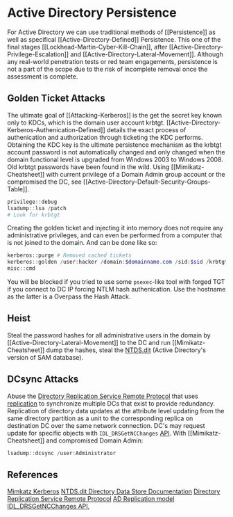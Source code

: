 # Active Directory Persistence
For Active Directory we can use traditional methods of [[Persistence]] as well as specifical [[Active-Directory-Defined]] Persistence. This one of the final stages [[Lockhead-Martin-Cyber-Kill-Chain]], after [[Active-Directory-Privilege-Escalation]] and [[Active-Directory-Lateral-Movement]]. Although any real-world penetration tests or red team engagements, persistence is not a part of the scope due to the risk of incomplete removal once the assessment is complete.


## Golden Ticket Attacks
The ultimate goal of [[Attacking-Kerberos]] is the get the secret key known only to KDCs, which is the domain user account krbtgt. [[Active-Directory-Kerberos-Authenication-Defined]] details the exact process of authenication and authorization through ticketing the KDC performs. Obtaining the KDC key is the ultimate persistence mechanism as the krbtgt account password is not automatically changed and only changed when the domain functional level is upgraded from Windows 2003 to Windows 2008. Old krbtgt passwords have been found in the wild. Using [[Mimikatz-Cheatsheet]] with current privilege of a Domain Admin group account or the compromised the DC, see [[Active-Directory-Default-Security-Groups-Table]].
```powershell
privilege::debug
lsadump::lsa /patch
# Look for krbtgt
```

Creating the golden ticket and injecting it into memory does not require any administrative privileges, and can even be performed from a computer that is not joined to the domain. And can be done like so:
```powershell 
kerberos::purge # Removed cached tickets
kerberos::golden /user:hacker /domain:$domainname.com /sid:$sid /krbtgt:$krbtgt-hash /ptt # Use name and ID of existing sys admin to reduce suspicion
misc::cmd
```

You will be blocked if you tried to use some `psexec`-like tool with forged TGT if you connect to DC IP forcing NTLM hash authenication.  Use the hostname as the latter is a Overpass the Hash Attack. 

## Heist
Steal the password hashes for all administrative users in the domain by [[Active-Directory-Lateral-Movement]] to the DC and run [[Mimikatz-Cheatsheet]] dump the hashes, steal the [NTDS.dit](https://docs.microsoft.com/en-us/previous-versions/windows/it-pro/windows-2000-server/cc961761(v=technet.10)?redirectedfrom=MSDN) (Active Directory's version of SAM database).

## DCsync Attacks
Abuse the [Directory Replication Service Remote Protocol](https://docs.microsoft.com/en-us/openspecs/windows_protocols/ms-drsr/f977faaa-673e-4f66-b9bf-48c640241d47?redirectedfrom=MSDN) that uses [replication](https://docs.microsoft.com/en-us/previous-versions/windows/it-pro/windows-server-2003/cc772726(v=ws.10)?redirectedfrom=MSDN) to synchronize multiple DCs that exist to provide redundancy. Replication of directory data updates at the attribute level updating from the same directory partition as a unit to the corresponding replica on destination DC over the same network connection. DC's may request update for specific objects with `IDL_DRSGetNCChanges` [API](https://docs.microsoft.com/en-us/openspecs/windows_protocols/ms-drsr/b63730ac-614c-431c-9501-28d6aca91894?redirectedfrom=MSDN). With [[Mimikatz-Cheatsheet]] and compromised Domain Admin:
```powershell
lsadump::dcsync /user:Administrator
```


## References
[Mimkatz Kerberos](https://github.com/gentilkiwi/mimikatz/wiki/module-~-kerberos)
[NTDS.dit Directory Data Store Documentation](https://docs.microsoft.com/en-us/previous-versions/windows/it-pro/windows-2000-server/cc961761(v=technet.10)?redirectedfrom=MSDN)
[Directory Replication Service Remote Protocol](https://docs.microsoft.com/en-us/openspecs/windows_protocols/ms-drsr/f977faaa-673e-4f66-b9bf-48c640241d47?redirectedfrom=MSDN)
 [AD Replication model](https://docs.microsoft.com/en-us/previous-versions/windows/it-pro/windows-server-2003/cc772726(v=ws.10)?redirectedfrom=MSDN) 
  [IDL_DRSGetNCChanges API](https://docs.microsoft.com/en-us/openspecs/windows_protocols/ms-drsr/b63730ac-614c-431c-9501-28d6aca91894?redirectedfrom=MSDN),
